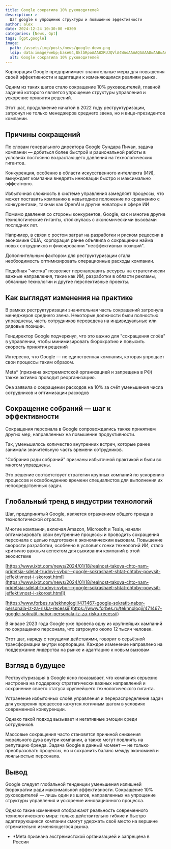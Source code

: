 ```yaml
---
title: Google сократила 10% руководителей
description: >-
  Шаг google к упрощению структуры и повышению эффективности  
author: alex
date: 2024-12-24 10:30:00 +0300
categories: [News, Gpt]
tags: [gpt,google]
image:
  path: /assets/img/posts/news/google-down.png
  lqip: data:image/webp;base64,UklGRpoAAABXRUJQVlA4WAoAAAAQAAAADwAABwAAQUxQSDIAAAARL0AmbZurmr57yyIiqE8oiG0bejIYEQTgqiDA9vqnsUSI6H+oAERp2HZ65qP/VIAWAFZQOCBCAAAA8AEAnQEqEAAIAAVAfCWkAALp8sF8rgRgAP7o9FDvMCkMde9PK7euH5M1m6VWoDXf2FkP3BqV0ZYbO6NA/VFIAAAA
  alt: Google сократила 10% руководителей
---
```


Корпорация Google предпринимает значительные меры для повышения своей эффективности и адаптации к изменяющимся реалиям рынка. 

Одним из таких шагов стало сокращение 10% руководителей, главной задачей которого является упрощение структуры управления и ускорение принятия решений. 

Этот шаг, продолжение начатой в 2022 году реструктуризации, затронул не только менеджеров среднего звена, но и вице-президентов компании.

## Причины сокращений

По словам генерального директора Google Сундара Пичаи, задача компании — добиться более быстрой и рациональной работы в условиях постоянно возрастающего давления на технологических гигантов. 

Конкуренция, особенно в области искусственного интеллекта (ИИ), вынуждает компании внедрять инновации быстро и максимально эффективно. 

Избыточная сложность в системе управления замедляет процессы, что может поставить компанию в невыгодное положение по сравнению с конкурентами, такими как OpenAI и другие новаторы в сфере ИИ 

Помимо давления со стороны конкурентов, Google, как и многие другие технологические гиганты, столкнулась с экономическими вызовами последних лет. 

Например, в связи с ростом затрат на разработки и риском рецессии в экономике США, корпорация ранее объявила о сокращении найма новых сотрудников и фиксировании "неэффективных позиций".

Дополнительным фактором для реструктуризации стала необходимость оптимизировать операционные расходы компании. 

Подобная "чистка" позволяет перенаправить ресурсы на стратегически важные направления, такие как ИИ, разработки в области рекламы, облачные технологии и другие перспективные проекты.

## Как выглядят изменения на практике

В рамках реструктуризации значительная часть сокращений затронула менеджеров среднего звена. Некоторые должности были полностью упразднены, часть сотрудников переведена на индивидуальные или рядовые позиции. 

Гендиректор Google подчеркнул, что это важно для "сокращения слоёв" в управлении, чтобы минимизировать бюрократию и повысить скорость принятия решений

Интересно, что Google — не единственная компания, которая упрощает свои процессы таким образом. 

Meta* (признана экстремистской организацией и запрещена в РФ) также активно проводит реорганизацию. 

Она заявила о сокращении расходов на 10% за счёт уменьшения числа сотрудников и оптимизации расходов 

## Сокращение собраний — шаг к эффективности

Сокращения персонала в Google сопровождались также принятием других мер, направленных на повышение продуктивности. 

Так, уменьшилось количество внутренних встреч, которые ранее занимали значительную часть времени сотрудников. 

"Собрания ради собраний" признаны избыточной практикой и были во многом упразднены. 

Это решение соответствует стратегии крупных компаний по ускорению процессов и освобождению времени специалистов для выполнения их непосредственных задач.

## Глобальный тренд в индустрии технологий

Шаг, предпринятый Google, является отражением общего тренда в технологической отрасли. 

Многие компании, включая Amazon, Microsoft и Tesla, начали оптимизировать свои внутренние процессы и проводить сокращения персонала с целью подготовки к экономическим вызовам. Повышение скорости разработки, особенно в условиях гонки технологий ИИ, стало критично важным аспектом для выживания компаний в этой экосистеме 

[https://www.ixbt.com/news/2024/01/18/realnost-takova-chto-nam-pridetsja-sdelat-trudnyj-vybor--google-sokrashaet-shtat-chtoby-povysit-jeffektivnost-i-skorost.html](https://www.ixbt.com/news/2024/01/18/realnost-takova-chto-nam-pridetsja-sdelat-trudnyj-vybor--google-sokrashaet-shtat-chtoby-povysit-jeffektivnost-i-skorost.html])

[https://www.forbes.ru/tekhnologii/471467-google-sokratit-nabor-personala-iz-za-riska-recessii](https://www.forbes.ru/tekhnologii/471467-google-sokratit-nabor-personala-iz-za-riska-recessii)

В январе 2023 года Google уже провела одну из крупнейших кампаний по сокращению персонала, что затронуло около 12 тысяч человек. 

Этот шаг, наряду с текущими действиями, говорит о серьёзной трансформации внутри корпорации. Каждое изменение направлено на поддержание лидерства на рынке и адаптацию к новым вызовам 

## Взгляд в будущее

Реструктуризация в Google ясно показывает, что компания серьезно настроена на поддержку стратегически важных направлений и сохранение своего статуса крупнейшего технологического гиганта. 

Устранение избыточных слоёв управления и перераспределение задач для ускорения процессов кажутся логичным шагом в условиях современной конкуренции.

Однако такой подход вызывает и негативные эмоции среди сотрудников. 

Массовые сокращения часто становятся причиной снижения морального духа внутри компании, а также могут повлиять на репутацию бренда. Задача Google в данный момент — не только преобразовать процессы, но и сохранить баланс между экономией и лояльностью персонала.

## Вывод

Google следует глобальной тенденции уменьшения излишней бюрократии ради максимальной эффективности. Сокращение 10% руководителей — лишь один из шагов, направленных на упрощение структуры управления и ускорение инновационного процесса. 

Однако такие изменения отображают реальность современного технологического мира: только действительно гибкие и быстро адаптирующиеся компании смогут удержать своё место на вершине стремительно изменяющегося рынка.

* *Meta признана экстремистской организацией и запрещена в России
